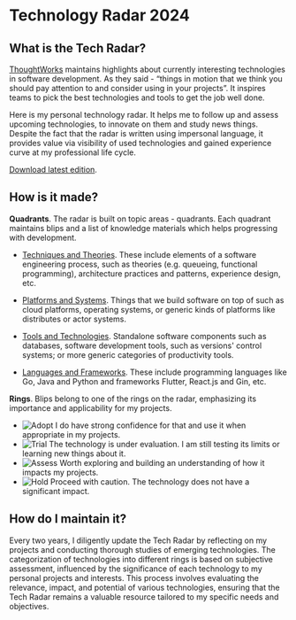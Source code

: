 # Technology Radar 2024 

## What is the Tech Radar?

[ThoughtWorks](https://www.thoughtworks.com/radar) maintains highlights about currently interesting technologies in software development. As they said - “things in motion that we think you should pay attention to and consider using in your projects”. It inspires teams to pick the best technologies and tools to get the job well done.

Here is my personal technology radar. It helps me to follow up and assess upcoming technologies, to innovate on them and study news things. Despite the fact that the radar is written using impersonal language, it provides value via visibility of used technologies and gained experience curve at my professional life cycle.

[Download latest edition](https://tech.fog.fish/assets/Technology-Radar-vol2024.pdf). 

## How is it made?

**Quadrants**. The radar is built on topic areas - quadrants. Each quadrant maintains blips and a list of knowledge materials which helps progressing with development.
* [Techniques and Theories](/tech/techniques-and-theories.md). These include elements of a software engineering process, such as theories (e.g. queueing, functional programming), architecture practices and patterns, experience design, etc.

* [Platforms and Systems](/tech/platforms-and-systems.md). Things that we build software on top of such as cloud platforms, operating systems, or generic kinds of platforms like distributes or actor systems.

* [Tools and Technologies](/tech/tools-and-technologies.md). Standalone software components such as databases, software development tools, such as versions' control systems; or more generic categories of productivity tools.

* [Languages and Frameworks](/tech/languages-and-frameworks.md). These include programming languages like Go, Java and Python and frameworks Flutter, React.js and Gin, etc.

**Rings**. Blips belong to one of the rings on the radar, emphasizing its importance and applicability for my projects.

* ![Adopt](https://img.shields.io/badge/adopt-d9ecc0?style=flat-square) I do have strong confidence for that and use it when appropriate in my projects.
*  ![Trial](https://img.shields.io/badge/trial-cadae0?style=flat-square) The technology is under evaluation. I am still testing its limits or learning new things about it.
* ![Assess](https://img.shields.io/badge/assess-fbe6a8?style=flat-square) Worth exploring and building an understanding of how it impacts my projects.
* ![Hold](https://img.shields.io/badge/hold-f7d1ca?style=flat-square) Proceed with caution. The technology does not have a significant impact.


## How do I maintain it?

Every two years, I diligently update the Tech Radar by reflecting on my projects and conducting thorough studies of emerging technologies. The categorization of technologies into different rings is based on subjective assessment, influenced by the significance of each technology to my personal projects and interests. This process involves evaluating the relevance, impact, and potential of various technologies, ensuring that the Tech Radar remains a valuable resource tailored to my specific needs and objectives. 
